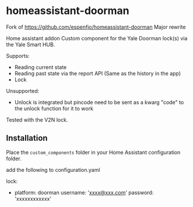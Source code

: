# homeassistant-doorman

Fork of https://github.com/espenfjo/homeassistant-doorman
Major rewrite

Home assistant addon
Custom component for the Yale Doorman lock(s) via the Yale Smart HUB.

Supports:
 * Reading current state
 * Reading past state via the report API (Same as the history in the app)
 * Lock
 
Unsupported:
 * Unlock is integrated but pincode need to be sent as a kwarg "code" to the unlock function for it to work


Tested with the V2N lock.

## Installation

Place the `custom_components` folder in your Home Assistant configuration folder.

add the following to configuration.yaml

lock:
  - platform: doorman
    username: 'xxxx@xxx.com'
    password: 'xxxxxxxxxxxx'

